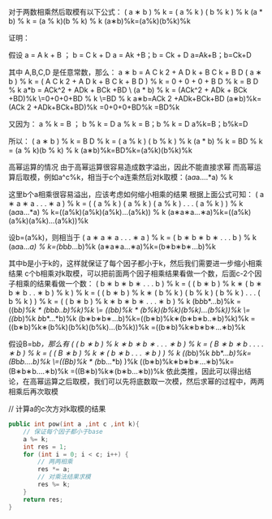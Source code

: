 对于两数相乘然后取模有以下公式：
( a ∗ b ) % k = ( a % k ) ( b % k ) % k (a * b) \% k = (a \% k)(b \% k) \% k
(a∗b)%k=(a%k)(b%k)%k

证明：

假设
a = A k + B ； b = C k + D a = Ak +B；b = Ck + D
a=Ak+B；b=Ck+D

其中 A,B,C,D 是任意常数，那么：
a ∗ b = A C k 2 + A D k + B C k + B D ( a ∗ b ) % k = ( A C k 2 + A D k + B C k + B D ) % k = 0 + 0 + 0 + B D % k = B D % k a*b = ACk^2 + ADk + BCk +BD \\ (a * b) \% k = (ACk^2 + ADk + BCk +BD)\%k \\=0+0+0+BD \% k \\=BD \% k
a∗b=ACk 
2
 +ADk+BCk+BD
(a∗b)%k=(ACk 
2
 +ADk+BCk+BD)%k
=0+0+0+BD%k
=BD%k

又因为：
a % k = B ； b % k = D a \% k = B；b \% k = D
a%k=B；b%k=D

所以：
( a ∗ b ) % k = B D % k = ( a % k ) ( b % k ) % k (a * b) \% k = BD \% k = (a \% k)(b \% k) \% k
(a∗b)%k=BD%k=(a%k)(b%k)%k

高幂运算的情况
由于高幂运算很容易造成数字溢出，因此不能直接求幂
而高幂运算后取模，例如a^c%k，相当于c个a连乘然后对k取模：(a*a*a....*a) % k

这里b个a相乘很容易溢出，应该考虑如何缩小相乘的结果
根据上面公式可知：
( a ∗ a ∗ a . . . ∗ a ) % k = ( ( a % k ) ( a % k ) ( a % k ) . . . ( a % k ) ) % k (a*a*a...*a) \% k=((a\%k)(a\%k)(a\%k)...(a\%k)) \% k
(a∗a∗a...∗a)%k=((a%k)(a%k)(a%k)...(a%k))%k

设b=(a%k)，则相当于
( a ∗ a ∗ a . . . ∗ a ) % k = ( b ∗ b ∗ b ∗ . . . b ) % k (a*a*a...*a) \% k=(b*b*b*...b)\%k
(a∗a∗a...∗a)%k=(b∗b∗b∗...b)%k

其中b是小于k的，这样就保证了每个因子都小于k，然后我们需要进一步缩小相乘结果
c个b相乘对k取模，可以把前面两个因子相乘结果看做一个数，后面c-2个因子相乘的结果看做一个数：
( b ∗ b ∗ b ∗ . . . b ) % k = ( ( b ∗ b ) % k ∗ ( b ∗ b ∗ b . . ∗ b ) % k ) % k = ( ( b ∗ b ) % k ∗ ( b % k ) ( b % k ) ( b % k ) . . . ( b % k ) ) % k = ( ( b ∗ b ) % k ∗ b ∗ b ∗ . . . ∗ b ) % k (b*b*b*...b)\%k = ((b*b)\%k * (b*b*b..*b)\%k)\%k \\= ((b*b)\%k * (b\%k)(b\%k)(b\%k)...(b\%k))\%k \\=((b*b)\%k *b*b*...*b)\%k
(b∗b∗b∗...b)%k=((b∗b)%k∗(b∗b∗b..∗b)%k)%k
=((b∗b)%k∗(b%k)(b%k)(b%k)...(b%k))%k
=((b∗b)%k∗b∗b∗...∗b)%k

假设B=b*b，那么有
( ( b ∗ b ) % k ∗ b ∗ b ∗ . . . ∗ b ) % k = ( B ∗ b ∗ b . . . . ∗ b ) % k = ( ( B ∗ b ) % k ∗ ( b ∗ b . . . ∗ b ) ) % k ((b*b)\%k *b*b*...*b)\%k=(B*b*b....*b)\%k \\=((B*b)\%k * (b*b...*b) )\%k
((b∗b)%k∗b∗b∗...∗b)%k=(B∗b∗b....∗b)%k
=((B∗b)%k∗(b∗b...∗b))%k
依此类推，因此可以得出结论，在高幂运算之后取模，我们可以先将底数取一次模，然后求幂的过程中，两两相乘后再次取模

// 计算a的c次方对k取模的结果
```c++
public int pow(int a ,int c ,int k){
    // 保证每个因子都小于base
    a %= k;
    int res = 1;
    for (int i = 0; i < c; i++) {
        // 两两相乘
        res *= a;
        // 对乘法结果求模
        res %= k;
    }
    return res;
}
```
